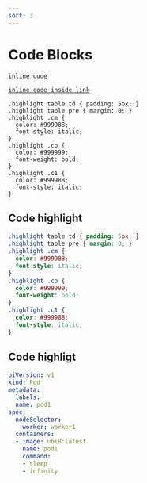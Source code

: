 ```yaml
---
sort: 3
---
```


# Code Blocks

`inline code`

[`inline code inside link`](#)

```
.highlight table td { padding: 5px; }
.highlight table pre { margin: 0; }
.highlight .cm {
  color: #999988;
  font-style: italic;
}
.highlight .cp {
  color: #999999;
  font-weight: bold;
}
.highlight .c1 {
  color: #999988;
  font-style: italic;
}
```

## Code highlight
```css
.highlight table td { padding: 5px; }
.highlight table pre { margin: 0; }
.highlight .cm {
  color: #999988;
  font-style: italic;
}
.highlight .cp {
  color: #999999;
  font-weight: bold;
}
.highlight .c1 {
  color: #999988;
  font-style: italic;
}
```

## Code highligt
```yaml
piVersion: v1
kind: Pod
metadata:
  labels:
  name: pod1
spec: 
  nodeSelector:
    worker: worker1
  containers:
  - image: ubi8:latest  
    name: pod1
    command:
    - sleep
    - infinity
```
